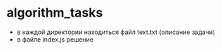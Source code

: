 # algorithm_tasks
- в каждой директории находиться файл text.txt (описание задачи)
- в файле index.js решение
